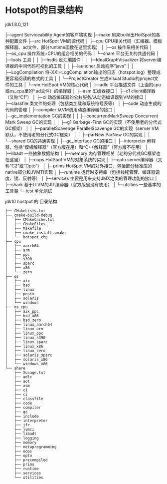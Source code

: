# Hotspot的目录结构
jdk1.8.0_121

├─agent                            Serviceability Agent的客户端实现
├─make                             用来build出HotSpot的各种配置文件
├─src                              HotSpot VM的源代码
│  ├─cpu                            CPU相关代码（汇编器、模板解释器、ad文件、部分runtime函数在这里实现）
│  ├─os                             操作系相关代码
│  ├─os_cpu                         操作系统+CPU的组合相关的代码
│  └─share                          平台无关的共通代码
│      ├─tools                        工具
│      │  ├─hsdis                      反汇编插件
│      │  ├─IdealGraphVisualizer       将server编译器的中间代码可视化的工具
│      │  ├─launcher                   启动程序“java”
│      │  ├─LogCompilation             将-XX:+LogCompilation输出的日志（hotspot.log）整理成更容易阅读的格式的工具
│      │  └─ProjectCreator             生成Visual Studio的project文件的工具
│      └─vm                           HotSpot VM的核心代码
│          ├─adlc                       平台描述文件（上面的cpu或os_cpu里的*.ad文件）的编译器
│          ├─asm                        汇编器接口
│          ├─c1                         client编译器（又称“C1”）
│          ├─ci                         动态编译器的公共服务/从动态编译器到VM的接口
│          ├─classfile                  类文件的处理（包括类加载和系统符号表等）
│          ├─code                       动态生成的代码的管理
│          ├─compiler                   从VM调用动态编译器的接口
│          ├─gc_implementation          GC的实现
│          │  ├─concurrentMarkSweep      Concurrent Mark Sweep GC的实现
│          │  ├─g1                       Garbage-First GC的实现（不使用老的分代式GC框架）
│          │  ├─parallelScavenge         ParallelScavenge GC的实现（server VM默认，不使用老的分代式GC框架）
│          │  ├─parNew                   ParNew GC的实现
│          │  └─shared                   GC的共通实现
│          ├─gc_interface               GC的接口
│          ├─interpreter                解释器，包括“模板解释器”（官方版在用）和“C++解释器”（官方版不在用）
│          ├─libadt                     一些抽象数据结构
│          ├─memory                     内存管理相关（老的分代式GC框架也在这里）
│          ├─oops                       HotSpot VM的对象系统的实现
│          ├─opto                       server编译器（又称“C2”或“Opto”）
│          ├─prims                      HotSpot VM的对外接口，包括部分标准库的native部分和JVMTI实现
│          ├─runtime                    运行时支持库（包括线程管理、编译器调度、锁、反射等）
│          ├─services                   主要是用来支持JMX之类的管理功能的接口
│          ├─shark                      基于LLVM的JIT编译器（官方版里没有使用）
│          └─utilities                  一些基本的工具类
└─test                             单元测试



jdk10 hostpot 的 目录结构
```
├── CMakeLists.txt
├── cmake-build-debug
│   ├── CMakeCache.txt
│   ├── CMakeFiles
│   ├── Makefile
│   ├── cmake_install.cmake
│   └── hotspot.cbp
├── cpu
│   ├── aarch64
│   ├── arm
│   ├── ppc
│   ├── s390
│   ├── sparc
│   ├── x86
│   └── zero
├── os
│   ├── aix
│   ├── bsd
│   ├── linux
│   ├── posix
│   ├── solaris
│   └── windows
├── os_cpu
│   ├── aix_ppc
│   ├── bsd_x86
│   ├── bsd_zero
│   ├── linux_aarch64
│   ├── linux_arm
│   ├── linux_ppc
│   ├── linux_s390
│   ├── linux_sparc
│   ├── linux_x86
│   ├── linux_zero
│   ├── solaris_sparc
│   ├── solaris_x86
│   └── windows_x86
└── share
    ├── Xusage.txt
    ├── adlc
    ├── aot
    ├── asm
    ├── c1
    ├── ci
    ├── classfile
    ├── code
    ├── compiler
    ├── gc
    ├── include
    ├── interpreter
    ├── jfr
    ├── jvmci
    ├── libadt
    ├── logging
    ├── memory
    ├── metaprogramming
    ├── oops
    ├── opto
    ├── precompiled
    ├── prims
    ├── runtime
    ├── services
    └── utilities
```